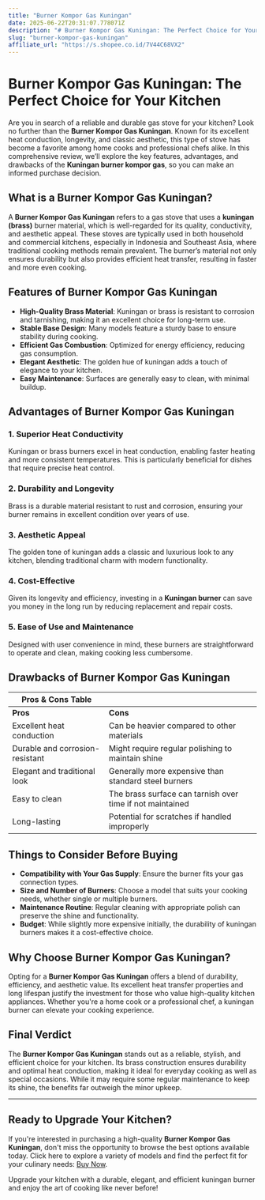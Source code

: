 ```yaml
---
title: "Burner Kompor Gas Kuningan"
date: 2025-06-22T20:31:07.778071Z
description: "# Burner Kompor Gas Kuningan: The Perfect Choice for Your Kitchen..."
slug: "burner-kompor-gas-kuningan"
affiliate_url: "https://s.shopee.co.id/7V44C68VX2"
---
```

# Burner Kompor Gas Kuningan: The Perfect Choice for Your Kitchen

Are you in search of a reliable and durable gas stove for your kitchen? Look no further than the **Burner Kompor Gas Kuningan**. Known for its excellent heat conduction, longevity, and classic aesthetic, this type of stove has become a favorite among home cooks and professional chefs alike. In this comprehensive review, we’ll explore the key features, advantages, and drawbacks of the **Kuningan burner kompor gas**, so you can make an informed purchase decision.

## What is a Burner Kompor Gas Kuningan?

A **Burner Kompor Gas Kuningan** refers to a gas stove that uses a **kuningan (brass)** burner material, which is well-regarded for its quality, conductivity, and aesthetic appeal. These stoves are typically used in both household and commercial kitchens, especially in Indonesia and Southeast Asia, where traditional cooking methods remain prevalent. The burner’s material not only ensures durability but also provides efficient heat transfer, resulting in faster and more even cooking.

## Features of Burner Kompor Gas Kuningan

- **High-Quality Brass Material**: Kuningan or brass is resistant to corrosion and tarnishing, making it an excellent choice for long-term use.
- **Stable Base Design**: Many models feature a sturdy base to ensure stability during cooking.
- **Efficient Gas Combustion**: Optimized for energy efficiency, reducing gas consumption.
- **Elegant Aesthetic**: The golden hue of kuningan adds a touch of elegance to your kitchen.
- **Easy Maintenance**: Surfaces are generally easy to clean, with minimal buildup.

## Advantages of Burner Kompor Gas Kuningan

### 1. Superior Heat Conductivity

Kuningan or brass burners excel in heat conduction, enabling faster heating and more consistent temperatures. This is particularly beneficial for dishes that require precise heat control.

### 2. Durability and Longevity

Brass is a durable material resistant to rust and corrosion, ensuring your burner remains in excellent condition over years of use.

### 3. Aesthetic Appeal

The golden tone of kuningan adds a classic and luxurious look to any kitchen, blending traditional charm with modern functionality.

### 4. Cost-Effective

Given its longevity and efficiency, investing in a **Kuningan burner** can save you money in the long run by reducing replacement and repair costs.

### 5. Ease of Use and Maintenance

Designed with user convenience in mind, these burners are straightforward to operate and clean, making cooking less cumbersome.

## Drawbacks of Burner Kompor Gas Kuningan

| Pros & Cons Table |  |
|---------------------|-----------------------------------------------------|
| **Pros**           | **Cons**                                            |
| Excellent heat conduction | Can be heavier compared to other materials       |
| Durable and corrosion-resistant | Might require regular polishing to maintain shine |
| Elegant and traditional look | Generally more expensive than standard steel burners |
| Easy to clean | The brass surface can tarnish over time if not maintained |
| Long-lasting | Potential for scratches if handled improperly |

## Things to Consider Before Buying

- **Compatibility with Your Gas Supply**: Ensure the burner fits your gas connection types.
- **Size and Number of Burners**: Choose a model that suits your cooking needs, whether single or multiple burners.
- **Maintenance Routine**: Regular cleaning with appropriate polish can preserve the shine and functionality.
- **Budget**: While slightly more expensive initially, the durability of kuningan burners makes it a cost-effective choice.

## Why Choose Burner Kompor Gas Kuningan?

Opting for a **Burner Kompor Gas Kuningan** offers a blend of durability, efficiency, and aesthetic value. Its excellent heat transfer properties and long lifespan justify the investment for those who value high-quality kitchen appliances. Whether you're a home cook or a professional chef, a kuningan burner can elevate your cooking experience.

## Final Verdict

The **Burner Kompor Gas Kuningan** stands out as a reliable, stylish, and efficient choice for your kitchen. Its brass construction ensures durability and optimal heat conduction, making it ideal for everyday cooking as well as special occasions. While it may require some regular maintenance to keep its shine, the benefits far outweigh the minor upkeep.

---

## Ready to Upgrade Your Kitchen?

If you're interested in purchasing a high-quality **Burner Kompor Gas Kuningan**, don't miss the opportunity to browse the best options available today. Click here to explore a variety of models and find the perfect fit for your culinary needs: [Buy Now](https://s.shopee.co.id/7V44C68VX2).

Upgrade your kitchen with a durable, elegant, and efficient kuningan burner and enjoy the art of cooking like never before!